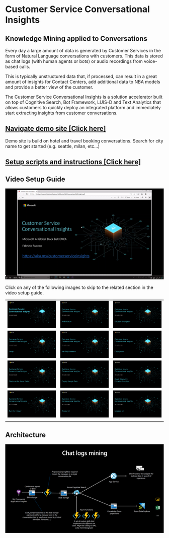 # Customer Service Conversational Insights

## Knowledge Mining applied to Conversations

Every day a large amount of data is generated by Customer Services in the form of Natural Language conversations with customers. This data is stored as chat logs (with human agents or bots) or audio recordings from voice-based calls.

This is typically unstructured data that, if processed, can result in a great amount of insights for Contact Centers, add additional data to NBA models and provide a better view of the customer.

The Customer Service Conversational Insights is a solution accelerator built on top of Cognitive Search, Bot Framework, LUIS-D and Text Analytics that allows customers to quickly deploy an integrated platform and immediately start extracting insights from customer conversations.

## [Navigate demo site [Click here]](https://conversationalkm.azurewebsites.net/)
Demo site is build on hotel and travel booking conversations. Search for city name to get started (e.g. seattle, milan, etc...)

## [Setup scripts and instructions [Click here]](https://github.com/franctum5/Customer-Service-Conversational-Insights/tree/master/infrastructure)

## Video Setup Guide

[<img src="images/setup-guide/video.PNG">](https://www.videoindexer.ai/embed/player/97c3ad1a-f467-4870-83df-7b21ac3470fc/fb17fb17ac/?locale=en&location=Trial&accessToken=eyJhbGciOiJodHRwOi8vd3d3LnczLm9yZy8yMDAxLzA0L3htbGRzaWctbW9yZSNobWFjLXNoYTI1NiIsInR5cCI6IkpXVCJ9.eyJBY2NvdW50SWQiOiI5N2MzYWQxYS1mNDY3LTQ4NzAtODNkZi03YjIxYWMzNDcwZmMiLCJWaWRlb0lkIjoiZmIxN2ZiMTdhYyIsIkFsbG93RWRpdCI6IkZhbHNlIiwiRXh0ZXJuYWxVc2VySWQiOiI4OUNFOEQ2QkNGQUM0QjQ4OEEzNzBDRUE4N0M1QkI4QyIsIlVzZXJUeXBlIjoiTWljcm9zb2Z0Q29ycEFhZCIsIklzc3VlckxvY2F0aW9uIjoiVHJpYWwiLCJuYmYiOjE1OTM2MjU4MTcsImV4cCI6MTU5MzYyOTcxNywiaXNzIjoiaHR0cHM6Ly9hcGkudmlkZW9pbmRleGVyLmFpLyIsImF1ZCI6Imh0dHBzOi8vYXBpLnZpZGVvaW5kZXhlci5haS8ifQ._rFPVrxBTPlLPPEPX36K9KSxcjPorm_H7Z6IPzHU5SU)

Click on any of the following images to skip to the related section in the video setup guide.

| | | |
|----------|:-------------:|------:|
| [<img src="images/setup-guide/section0.png" width="350">](https://www.videoindexer.ai/embed/player/97c3ad1a-f467-4870-83df-7b21ac3470fc/fb17fb17ac?locale=en&t=0&location=Trial) | [<img src="images/setup-guide/section1.PNG" width="350">](https://www.videoindexer.ai/embed/player/97c3ad1a-f467-4870-83df-7b21ac3470fc/fb17fb17ac?locale=en&t=40&location=Trial) | [<img src="images/setup-guide/section2.PNG" width="350">](https://www.videoindexer.ai/embed/player/97c3ad1a-f467-4870-83df-7b21ac3470fc/fb17fb17ac?locale=en&t=225&location=Trial) |
| [<img src="images/setup-guide/section3.PNG" width="350">](https://www.videoindexer.ai/embed/player/97c3ad1a-f467-4870-83df-7b21ac3470fc/fb17fb17ac?locale=en&t=413&location=Trial) | [<img src="images/setup-guide/section4.PNG" width="350">](https://www.videoindexer.ai/embed/player/97c3ad1a-f467-4870-83df-7b21ac3470fc/fb17fb17ac?locale=en&t=618&location=Trial) |    [<img src="images/setup-guide/section5.PNG" width="350">](https://www.videoindexer.ai/embed/player/97c3ad1a-f467-4870-83df-7b21ac3470fc/fb17fb17ac?locale=en&t=822&location=Trial)   |
|   [<img src="images/setup-guide/section6.PNG" width="350">](https://www.videoindexer.ai/embed/player/97c3ad1a-f467-4870-83df-7b21ac3470fc/fb17fb17ac?locale=en&t=1376&location=Trial) | [<img src="images/setup-guide/section7.PNG" width="350">](https://www.videoindexer.ai/embed/player/97c3ad1a-f467-4870-83df-7b21ac3470fc/fb17fb17ac?locale=en&t=1505&location=Trial) | [<img src="images/setup-guide/section8.PNG" width="350">](https://www.videoindexer.ai/embed/player/97c3ad1a-f467-4870-83df-7b21ac3470fc/fb17fb17ac?locale=en&t=1703&location=Trial) |  
| [<img src="images/setup-guide/section9.PNG" width="350">](https://www.videoindexer.ai/embed/player/97c3ad1a-f467-4870-83df-7b21ac3470fc/fb17fb17ac?locale=en&t=1815&location=Trial) | [<img src="images/setup-guide/section10.PNG" width="350">](https://www.videoindexer.ai/embed/player/97c3ad1a-f467-4870-83df-7b21ac3470fc/fb17fb17ac?locale=en&t=1902&location=Trial) | [<img src="images/setup-guide/section11.PNG" width="350">](https://www.videoindexer.ai/embed/player/97c3ad1a-f467-4870-83df-7b21ac3470fc/fb17fb17ac?locale=en&t=2202&location=Trial) | 
||||

## Architecture

![alt text](images/conversationalkm_architecture.PNG "Conversational Knowledge Mining Architecture")


